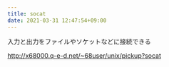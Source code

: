 ```yaml
---
title: socat
date: 2021-03-31 12:47:54+09:00
---
```


入力と出力をファイルやソケットなどに接続できる

http://x68000.q-e-d.net/~68user/unix/pickup?socat

